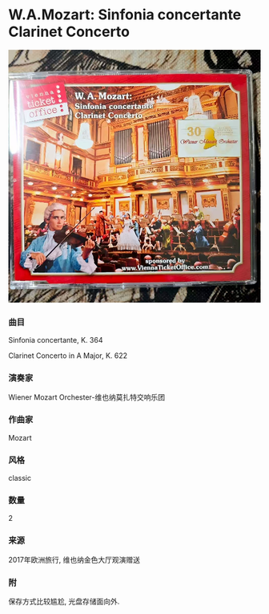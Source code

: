 # W.A.Mozart: Sinfonia concertante Clarinet Concerto
![_](https://github.com/zhuiyy/My-Discs/blob/main/W.A.Mozart%20Sinfonia%20concertante%20Clarinet%20Concerto/cover.jpg)
### 曲目
Sinfonia concertante, K. 364

Clarinet Concerto in A Major, K. 622
### 演奏家
Wiener Mozart Orchester-维也纳莫扎特交响乐团
### 作曲家
Mozart
### 风格
classic
### 数量
2
### 来源
2017年欧洲旅行, 维也纳金色大厅观演赠送
### 附
保存方式比较尴尬, 光盘存储面向外.
